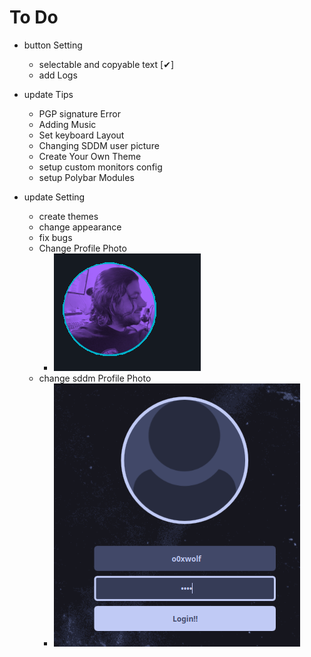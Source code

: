# To Do
- button Setting
  - selectable and copyable text [✔]
  - add Logs
  
- update Tips
  - PGP signature Error
  - Adding Music
  - Set keyboard Layout
  - Changing SDDM user picture
  - Create Your Own Theme
  - setup custom monitors config
  - setup Polybar Modules
  
- update Setting
  - create themes
  - change appearance
  - fix bugs
  - Change Profile Photo
    - ![](./imgs/Profile.png)
  - change sddm Profile Photo
    - ![](./imgs/sddm-Profile.png)